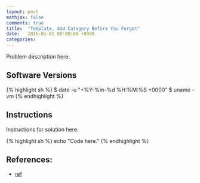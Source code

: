 ```yaml
---
layout: post
mathjax: false
comments: true
title:  "Template, Add Category Before You Forget"
date:   2016-01-01 00:00:00 +0000
categories: 
---
```

Problem description here.

## Software Versions

{% highlight sh %}
$ date -u "+%Y-%m-%d %H:%M:%S +0000"
$ uname -vm
{% endhighlight %}

## Instructions

Instructions for solution here.

{% highlight sh %}
echo "Code here."
{% endhighlight %}

## References:

- [ref][ref]

[ref]: https://sgeos.github.io

